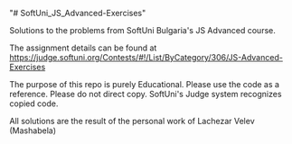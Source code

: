 "# SoftUni_JS_Advanced-Exercises" 

Solutions to the problems from SoftUni Bulgaria's JS Advanced course.

The assignment details can be found at https://judge.softuni.org/Contests/#!/List/ByCategory/306/JS-Advanced-Exercises

The purpose of this repo is purely Educational. Please use the code as a reference. Please do not direct copy. SoftUni's Judge system recognizes copied code.

All solutions are the result of the personal work of Lachezar Velev (Mashabela)
